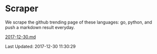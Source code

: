 # Scraper

We scrape the github trending page of these languages: go, python, and push a markdown result everyday.

[2017-12-30.md](https://github.com/borays/Scraper/blob/master/2017-12-30.md)

Last Updated: 2017-12-30 11:30:29